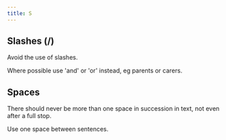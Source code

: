 ```yaml
---
title: S
---
```

## Slashes (/)
Avoid the use of slashes.

Where possible use 'and' or 'or' instead, eg parents or carers.

## Spaces
There should never be more than one space in succession in text, not even after a full stop.

Use one space between sentences.